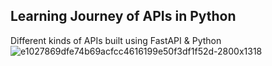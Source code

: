 ## Learning Journey of APIs in Python
Different kinds of APIs built using FastAPI &amp; Python
![e1027869dfe74b69acfcc4616199e50f3df1f52d-2800x1318](https://github.com/user-attachments/assets/6219d71d-8929-4f3d-94a0-b957bdcde706)
